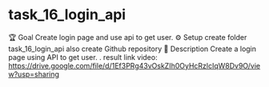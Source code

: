 # task_16_login_api
 🏆 Goal  Create login page and use api to get user.  ⚙️ Setup  create folder task_16_login_api also create Github repository  🎯 Description  Create a login page using API to get user.
. result link video: 
https://drive.google.com/file/d/1Ef3PRg43vOskZIh0OyHcRzlcIqW8Dv9O/view?usp=sharing
